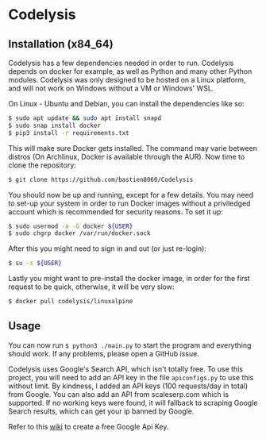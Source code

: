 # Codelysis

## Installation (x84_64)

Codelysis has a few dependencies needed in order to run. Codelysis depends on docker for example, as well as Python and many other Python modules. Codelysis was only designed to be hosted on a Linux platform, and will not work on Windows without a VM or Windows' WSL. 

On Linux - Ubuntu and Debian, you can install the dependencies like so:

```sh
$ sudo apt update && sudo apt install snapd
$ sudo snap install docker
$ pip3 install -r requirements.txt
```

This will make sure Docker gets installed. The command may varie between distros (On Archlinux, Docker is available through the AUR). Now time to clone the repository:
```sh
$ git clone https://github.com/bastien8060/Codelysis
```
You should now be up and running, except for a few details. You may need to set-up your system in order to run Docker images without a priviledged account which is recommended for security reasons. To set it up:

```sh
$ sudo usermod -a -G docker ${USER}
$ sudo chgrp docker /var/run/docker.sock
```
After this you might need to sign in and out (or just re-login):
```sh
$ su -s ${USER}
```

Lastly you might want to pre-install the docker image, in order for the first request to be quick, otherwise, it will be very slow:

```sh
$ docker pull codelysis/linuxalpine
```

## Usage

You can now run `$ python3 ./main.py` to start the program and everything should work. If any problems, please open a GitHub issue.

Codelysis uses Google's Search API, which isn't totally free. To use this project, you will need to add an API key in the file `apiconfigs.py` to use this without limit. By kindness, I added an API keys (100 requests/day in total) from Google. You can also add an API from scaleserp.com which is supported. If no working keys were found, it will fallback to scraping Google Search results, which can get your ip banned by Google. 

Refer to this [wiki](https://github.com/bastien8060/Codelysis/wiki/Create-a-Google-Search-Api-key) to create a free Google Api Key.
